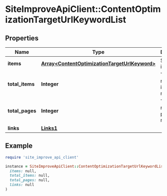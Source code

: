 # SiteImproveApiClient::ContentOptimizationTargetUrlKeywordList

## Properties

| Name | Type | Description | Notes |
| ---- | ---- | ----------- | ----- |
| **items** | [**Array&lt;ContentOptimizationTargetUrlKeyword&gt;**](ContentOptimizationTargetUrlKeyword.md) | Set of items. |  |
| **total_items** | **Integer** | Total number of items in result set. |  |
| **total_pages** | **Integer** | Total number of pages in result set. |  |
| **links** | [**Links1**](Links1.md) |  | [optional] |

## Example

```ruby
require 'site_improve_api_client'

instance = SiteImproveApiClient::ContentOptimizationTargetUrlKeywordList.new(
  items: null,
  total_items: null,
  total_pages: null,
  links: null
)
```

